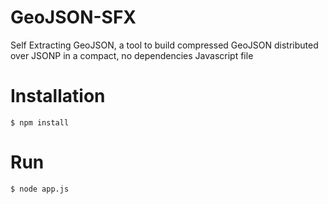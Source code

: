 # GeoJSON-SFX
Self Extracting GeoJSON, a tool to build compressed GeoJSON distributed over JSONP in a compact, no dependencies Javascript file


# Installation
```
$ npm install

```

# Run
```
$ node app.js

```